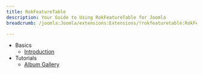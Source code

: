 ```yaml
---
title: RokFeatureTable
description: Your Guide to Using RokFeatureTable for Joomla
breadcrumb: /joomla:Joomla/extensions:Extensions/!rokfeaturetable:RokFeatureTable

---
```


* Basics
    * [Introduction]()
* Tutorials
    * [Album Gallery]()
